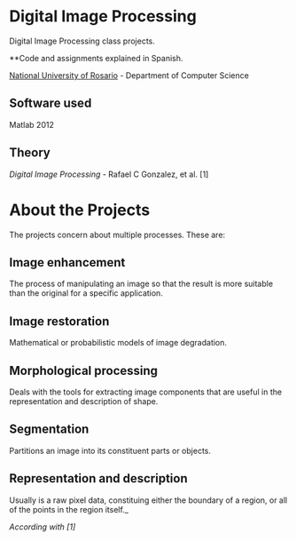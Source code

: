 # Digital Image Processing
Digital Image Processing class projects.

**Code and assignments explained in Spanish.

[National University of Rosario](http://unr.edu.ar) - Department of Computer Science

## Software used
Matlab 2012

## Theory
_Digital Image Processing_ - Rafael C Gonzalez, et al. [1]

# About the Projects
The projects concern about multiple processes. These are:

## Image enhancement
The process of manipulating an image so that the result is more suitable than the original for a specific application.

## Image restoration
Mathematical or probabilistic models of image degradation.

## Morphological processing
Deals with the tools for extracting image components that are useful in the representation and description of shape.

## Segmentation
Partitions an image into its constituent parts or objects.

## Representation and description
Usually is a raw pixel data, constituing either the boundary of a region, or all of the points in the region itself._

_According with [1]_
